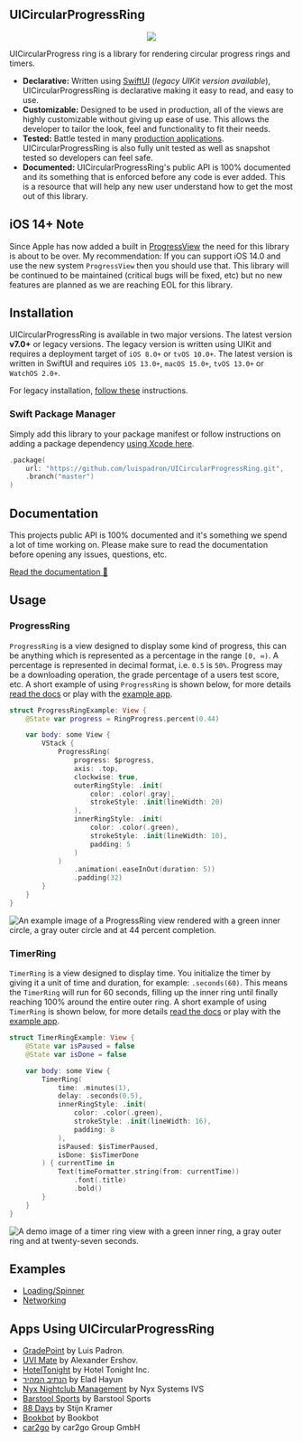 ## UICircularProgressRing

<p align="center">
<img src="./.github/demo.gif"/>
</p>

UICircularProgress ring is a library for rendering circular progress rings and timers.

- **Declarative:** Written using [SwiftUI](https://developer.apple.com/xcode/swiftui/) (*legacy UIKit version available*), UICircularProgressRing is declarative making it easy to read, and easy to use.
- **Customizable:** Designed to be used in production, all of the views are highly customizable without giving up ease of use. This allows the developer to tailor the look, feel and functionality to fit their needs.
- **Tested:** Battle tested in many [production applications](#apps-using-uicircularprogressring). UICircularProgressRing is also fully unit tested as well as snapshot tested so developers can feel safe.
- **Documented:** UICircularProgressRing's public API is 100% documented and its something that is enforced before any code is ever added. This is a resource that will help any new user understand how to get the most out of this library.

## iOS 14+ Note

Since Apple has now added a built in [ProgressView](https://developer.apple.com/documentation/swiftui/progressview) the need for this library is about to be over. My recommendation: If you can support iOS 14.0 and use the new system `ProgressView` then you should use that. This library will be continued to be maintained (critical bugs will be fixed, etc) but no new features are planned as we are reaching EOL for this library.

## Installation

UICircularProgressRing is available in two major versions. The latest version **v7.0+** or legacy versions. The legacy version is written using UIKit and requires a deployment target of `iOS 8.0+` or `tvOS 10.0+`. The latest version is written in SwiftUI and requires `iOS 13.0+`, `macOS 15.0+`, `tvOS 13.0+` or `WatchOS 2.0+`.

For legacy installation, [follow these](./LegacyREADME.md) instructions.

### Swift Package Manager

Simply add this library to your package manifest or follow instructions on adding a package dependency [using Xcode here](https://developer.apple.com/documentation/xcode/adding_package_dependencies_to_your_app).

```swift
.package(
    url: "https://github.com/luispadron/UICircularProgressRing.git",
    .branch("master")
)
```

## Documentation

This projects public API is 100% documented and it's something we spend a lot of time working on. Please make sure to read the documentation before opening any issues, questions, etc.

[Read the documentation 📖](https://htmlpreview.github.io/?https://github.com/luispadron/UICircularProgressRing/blob/master/docs/index.html)

## Usage

### ProgressRing

`ProgressRing` is a view designed to display some kind of progress, this can be anything which is represented as a percentage in the range `[0, ∞)`. A percentage is represented in decimal format, i.e. `0.5` is `50%`. Progress may be a downloading operation, the grade percentage of a users test score, etc. A short example of using `ProgressRing` is shown below, for more details [read the docs](#documentation) or play with the [example app](/Example/).

```swift
struct ProgressRingExample: View {
    @State var progress = RingProgress.percent(0.44)

    var body: some View {
        VStack {
            ProgressRing(
                progress: $progress,
                axis: .top,
                clockwise: true,
                outerRingStyle: .init(
                    color: .color(.gray),
                    strokeStyle: .init(lineWidth: 20)
                ),
                innerRingStyle: .init(
                    color: .color(.green),
                    strokeStyle: .init(lineWidth: 10),
                    padding: 5
                )
            )
                .animation(.easeInOut(duration: 5))
                .padding(32)
        }
    }
}
```

![An example image of a ProgressRing view rendered with a green inner circle, a gray outer circle and at 44 percent completion.](./.github/progress-ring-demo.png)

### TimerRing

`TimerRing` is a view designed to display time. You initialize the timer by giving it a unit of time and duration, for example: `.seconds(60)`. This means the `TimerRing` will run for 60 seconds, filling up the inner ring until finally reaching 100% around the entire outer ring.
A short example of using `TimerRing` is shown below, for more details [read the docs](#documentation) or play with the [example app](/Example/).

```swift
struct TimerRingExample: View {
    @State var isPaused = false
    @State var isDone = false

    var body: some View {
        TimerRing(
            time: .minutes(1),
            delay: .seconds(0.5),
            innerRingStyle: .init(
                color: .color(.green),
                strokeStyle: .init(lineWidth: 16),
                padding: 8
            ),
            isPaused: $isTimerPaused,
            isDone: $isTimerDone
        ) { currentTime in
            Text(timeFormatter.string(from: currentTime))
                .font(.title)
                .bold()
        }
    }
}
```

![A demo image of a timer ring view with a green inner ring, a gray outer ring and at twenty-seven seconds.](./.github/timer-ring-demo.png)

## Examples

- [Loading/Spinner](./Example/UICircularProgressRingExample/Examples/IndeterminateExample.swift)
- [Networking](./Example/UICircularProgressRingExample/Examples/NetworkingProgressExample.swift)

## Apps Using UICircularProgressRing

- [GradePoint](http://gradepoint.luispadron.com) by Luis Padron.
- [UVI Mate](https://itunes.apple.com/us/app/uvi-mate-global-uv-indethex-now/id1207745216?mt=8) by Alexander Ershov.
- [HotelTonight](https://itunes.apple.com/app/id407690035?mt=8) by Hotel Tonight Inc.
- [הנתיב המהיר](https://itunes.apple.com/us/app/הנתיב-המהיר/id1320456872?mt=8) by Elad Hayun
- [Nyx Nightclub Management](https://itunes.apple.com/dk/app/nyx-nightclub-management-ipad/id954874082?mt=8) by Nyx Systems IVS
- [Barstool Sports](https://itunes.apple.com/us/app/barstool-sports/id456805313) by Barstool Sports
- [88 Days](http://88-days.com) by Stijn Kramer
- [Bookbot](https://www.bookbotkids.com) by Bookbot
- [car2go](https://apps.apple.com/us/app/car2go/id514921710) by car2go Group GmbH